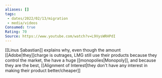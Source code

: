```yaml
---
aliases: []
tags:
 - dates/2022/02/13/migration
 - media/videos
Consumed: true
Rating: 70
Source: https://www.youtube.com/watch?v=L9VysWRHPdI
---
```

[[Linus Sabastian]] explains why, even though the amount [[Adobe|they]]charge is outrages, LMG still use their products because they control the market, the have a huge [[monopolies|Monopoly]], and because they are the best, [[Alignment of Interest|they don't have any interest in making their product better/cheaper]]

